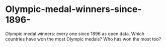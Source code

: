# Olympic-medal-winners-since-1896-
Olympic medal winners: every one since 1896 as open data. Which countries have won the most Olympic medals? Who has won the most too?
